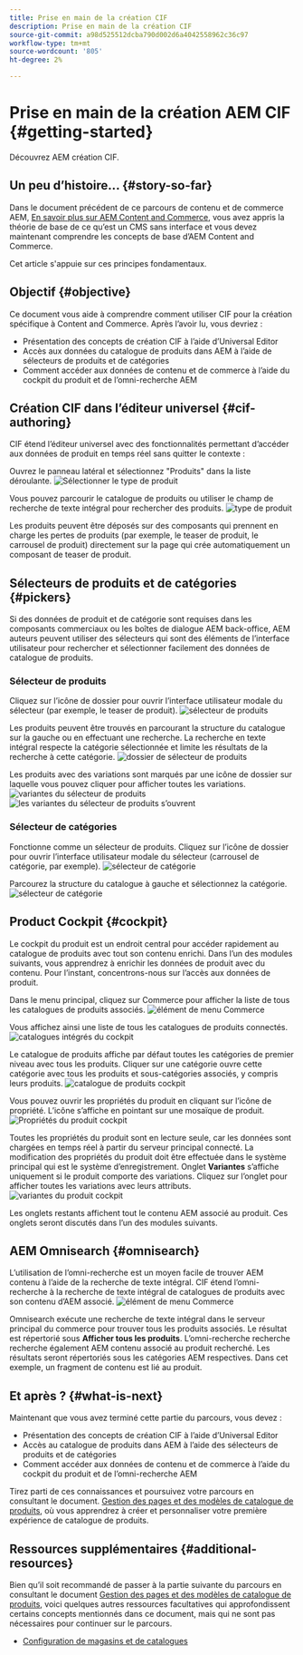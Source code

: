```yaml
---
title: Prise en main de la création CIF
description: Prise en main de la création CIF
source-git-commit: a98d525512dcba790d002d6a4042558962c36c97
workflow-type: tm+mt
source-wordcount: '805'
ht-degree: 2%

---
```


# Prise en main de la création AEM CIF {#getting-started}

Découvrez AEM création CIF.

## Un peu d’histoire...  {#story-so-far}

Dans le document précédent de ce parcours de contenu et de commerce AEM, [En savoir plus sur AEM Content and Commerce](/help/commerce-cloud/introduction.md), vous avez appris la théorie de base de ce qu’est un CMS sans interface et vous devez maintenant comprendre les concepts de base d’AEM Content and Commerce.

Cet article s&#39;appuie sur ces principes fondamentaux.

## Objectif {#objective}

Ce document vous aide à comprendre comment utiliser CIF pour la création spécifique à Content and Commerce. Après l’avoir lu, vous devriez :

* Présentation des concepts de création CIF à l’aide d’Universal Editor
* Accès aux données du catalogue de produits dans AEM à l’aide de sélecteurs de produits et de catégories
* Comment accéder aux données de contenu et de commerce à l’aide du cockpit du produit et de l’omni-recherche AEM

## Création CIF dans l’éditeur universel {#cif-authoring}

CIF étend l’éditeur universel avec des fonctionnalités permettant d’accéder aux données de produit en temps réel sans quitter le contexte :

Ouvrez le panneau latéral et sélectionnez &quot;Produits&quot; dans la liste déroulante.
![Sélectionner le type de produit](assets/asset-finder-overview.png)

Vous pouvez parcourir le catalogue de produits ou utiliser le champ de recherche de texte intégral pour rechercher des produits.
![type de produit](assets/asset-finder-search.png)

Les produits peuvent être déposés sur des composants qui prennent en charge les pertes de produits (par exemple, le teaser de produit, le carrousel de produit) directement sur la page qui crée automatiquement un composant de teaser de produit.

## Sélecteurs de produits et de catégories {#pickers}

Si des données de produit et de catégorie sont requises dans les composants commerciaux ou les boîtes de dialogue AEM back-office, AEM auteurs peuvent utiliser des sélecteurs qui sont des éléments de l’interface utilisateur pour rechercher et sélectionner facilement des données de catalogue de produits.

### Sélecteur de produits

Cliquez sur l’icône de dossier pour ouvrir l’interface utilisateur modale du sélecteur (par exemple, le teaser de produit).
![sélecteur de produits](assets/product-picker-open.png)

Les produits peuvent être trouvés en parcourant la structure du catalogue sur la gauche ou en effectuant une recherche. La recherche en texte intégral respecte la catégorie sélectionnée et limite les résultats de la recherche à cette catégorie.
![dossier de sélecteur de produits](assets/product-picker-folders.png)

Les produits avec des variations sont marqués par une icône de dossier sur laquelle vous pouvez cliquer pour afficher toutes les variations.
![variantes du sélecteur de produits](assets/product-picker-variants.png)
![les variantes du sélecteur de produits s’ouvrent](assets/product-picker-variants-open.png)

### Sélecteur de catégories

Fonctionne comme un sélecteur de produits. Cliquez sur l’icône de dossier pour ouvrir l’interface utilisateur modale du sélecteur (carrousel de catégorie, par exemple).
![sélecteur de catégorie](assets/category-picker-open.png)

Parcourez la structure du catalogue à gauche et sélectionnez la catégorie.
![sélecteur de catégorie](assets/category-picker-folders.png)

## Product Cockpit {#cockpit}

Le cockpit du produit est un endroit central pour accéder rapidement au catalogue de produits avec tout son contenu enrichi. Dans l’un des modules suivants, vous apprendrez à enrichir les données de produit avec du contenu. Pour l’instant, concentrons-nous sur l’accès aux données de produit.

Dans le menu principal, cliquez sur Commerce pour afficher la liste de tous les catalogues de produits associés.
![élément de menu Commerce](assets/commerce-menu-item.png)

Vous affichez ainsi une liste de tous les catalogues de produits connectés.
![catalogues intégrés du cockpit](assets/cockpit-Integrated-catalogs.png)

Le catalogue de produits affiche par défaut toutes les catégories de premier niveau avec tous les produits. Cliquer sur une catégorie ouvre cette catégorie avec tous les produits et sous-catégories associés, y compris leurs produits.
![catalogue de produits cockpit](assets/cockpit-product-catalog.png)

Vous pouvez ouvrir les propriétés du produit en cliquant sur l’icône de propriété. L’icône s’affiche en pointant sur une mosaïque de produit.
![Propriétés du produit cockpit](assets/cockpit-properties.png)

Toutes les propriétés du produit sont en lecture seule, car les données sont chargées en temps réel à partir du serveur principal connecté. La modification des propriétés du produit doit être effectuée dans le système principal qui est le système d’enregistrement. Onglet **Variantes** s’affiche uniquement si le produit comporte des variations. Cliquez sur l’onglet pour afficher toutes les variations avec leurs attributs.
![variantes du produit cockpit](assets/cockpit-properties-variants.png)

Les onglets restants affichent tout le contenu AEM associé au produit. Ces onglets seront discutés dans l’un des modules suivants.

## AEM Omnisearch {#omnisearch}

L’utilisation de l’omni-recherche est un moyen facile de trouver AEM contenu à l’aide de la recherche de texte intégral. CIF étend l’omni-recherche à la recherche de texte intégral de catalogues de produits avec son contenu d’AEM associé.
![élément de menu Commerce](assets/omnisearch.png)

Omnisearch exécute une recherche de texte intégral dans le serveur principal du commerce pour trouver tous les produits associés. Le résultat est répertorié sous **Afficher tous les produits**. L’omni-recherche recherche recherche également AEM contenu associé au produit recherché. Les résultats seront répertoriés sous les catégories AEM respectives. Dans cet exemple, un fragment de contenu est lié au produit.

## Et après ? {#what-is-next}

Maintenant que vous avez terminé cette partie du parcours, vous devez :

* Présentation des concepts de création CIF à l’aide d’Universal Editor
* Accès au catalogue de produits dans AEM à l’aide des sélecteurs de produits et de catégories
* Comment accéder aux données de contenu et de commerce à l’aide du cockpit du produit et de l’omni-recherche AEM

Tirez parti de ces connaissances et poursuivez votre parcours en consultant le document. [Gestion des pages et des modèles de catalogue de produits](catalog-templates.md), où vous apprendrez à créer et personnaliser votre première expérience de catalogue de produits.

## Ressources supplémentaires {#additional-resources}

Bien qu’il soit recommandé de passer à la partie suivante du parcours en consultant le document [Gestion des pages et des modèles de catalogue de produits](catalog-templates.md), voici quelques autres ressources facultatives qui approfondissent certains concepts mentionnés dans ce document, mais qui ne sont pas nécessaires pour continuer sur le parcours.

* [Configuration de magasins et de catalogues](/help/commerce-cloud/getting-started.md#catalog)

